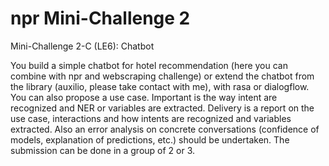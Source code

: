 # npr Mini-Challenge 2

Mini-Challenge 2-C (LE6):
Chatbot

You build a simple chatbot for hotel recommendation (here you can combine with npr and webscraping challenge) or extend the chatbot from the library (auxilio, please take contact with me), with rasa or dialogflow. You can also propose a use case. Important is the way intent are recognized and NER or variables are extracted. Delivery is a report on the use case, interactions and how intents are recognized and variables extracted. Also an error analysis on concrete conversations (confidence of models, explanation of predictions, etc.) should be undertaken. The submission can be done in a group of 2 or 3.

